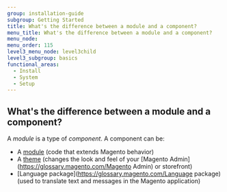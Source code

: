 ```yaml
---
group: installation-guide
subgroup: Getting Started
title: What's the difference between a module and a component?
menu_title: What's the difference between a module and a component?
menu_node:
menu_order: 115
level3_menu_node: level3child
level3_subgroup: basics
functional_areas:
  - Install
  - System
  - Setup
---
```

 
## What's the difference between a module and a component?

A *module* is a type of *component*. A component can be:

*	A [module](https://glossary.magento.com/module) (code that extends Magento behavior)
*	A [theme](https://glossary.magento.com/theme) (changes the look and feel of your [Magento Admin](https://glossary.magento.com/Magento Admin) or storefront)
*	[Language package](https://glossary.magento.com/Language package) (used to translate text and messages in the Magento application)
